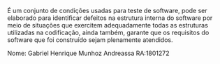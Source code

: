 
É um conjunto de condições usadas para teste de software, pode ser elaborado
para identificar defeitos na estrutura interna do software por meio de situações que exercitem adequadamente todas as estruturas utilizadas na codificação, ainda também, garante que os requisitos do software que foi construído sejam plenamente atendidos.

Nome: Gabriel Henrique Munhoz Andreassa RA:1801272
